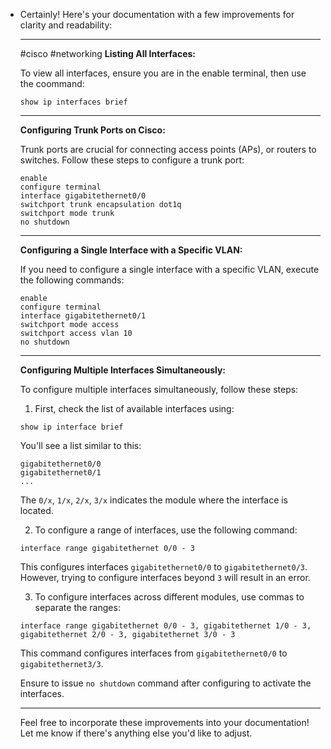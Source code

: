 - Certainly! Here's your documentation with a few improvements for clarity and readability:
  
  ---
  #cisco #networking
  **Listing All Interfaces:**
  
  To view all interfaces, ensure you are in the enable terminal, then use the coommand:
  
  ```
  show ip interfaces brief
  ```
  
  ---
  
  **Configuring Trunk Ports on Cisco:**
  
  Trunk ports are crucial for connecting access points (APs), or routers to switches. Follow these steps to configure a trunk port:
  
  ```
  enable
  configure terminal
  interface gigabitethernet0/0
  switchport trunk encapsulation dot1q
  switchport mode trunk
  no shutdown
  ```
  
  ---
  
  **Configuring a Single Interface with a Specific VLAN:**
  
  If you need to configure a single interface with a specific VLAN, execute the following commands:
  
  ```
  enable
  configure terminal
  interface gigabitethernet0/1
  switchport mode access
  switchport access vlan 10
  no shutdown
  ```
  
  
  
  ---
  
  **Configuring Multiple Interfaces Simultaneously:**
  
  To configure multiple interfaces simultaneously, follow these steps:
  
  1. First, check the list of available interfaces using:
  
  ```
  show ip interface brief
  ```
  
  You'll see a list similar to this:
  
  ```
  gigabitethernet0/0
  gigabitethernet0/1
  ...
  ```
  
  The `0/x`, `1/x`, `2/x`, `3/x` indicates the module where the interface is located.
  
  2. To configure a range of interfaces, use the following command:
  
  ```
  interface range gigabitethernet 0/0 - 3
  ```
  
  This configures interfaces `gigabitethernet0/0` to `gigabitethernet0/3`. However, trying to configure interfaces beyond `3` will result in an error.
  
  3. To configure interfaces across different modules, use commas to separate the ranges:
  
  ```
  interface range gigabitethernet 0/0 - 3, gigabitethernet 1/0 - 3, gigabitethernet 2/0 - 3, gigabitethernet 3/0 - 3
  ```
  
  This command configures interfaces from `gigabitethernet0/0` to `gigabitethernet3/3`.
  
  Ensure to issue `no shutdown` command after configuring to activate the interfaces.
  
  --- 
  
  Feel free to incorporate these improvements into your documentation! Let me know if there's anything else you'd like to adjust.